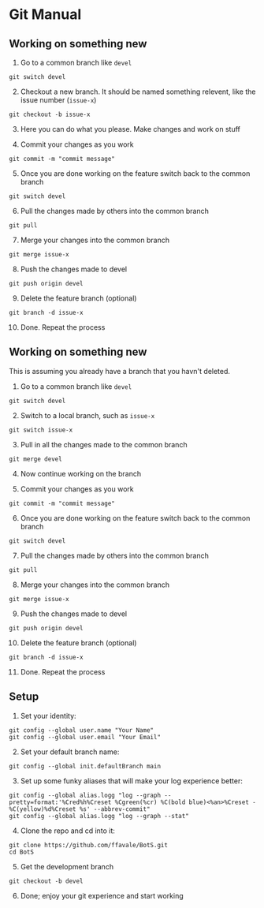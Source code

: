 # Git Manual

## Working on something new
1. Go to a common branch like `devel`
```
git switch devel
```

2. Checkout a new branch. It should be named something relevent, like the issue number (`issue-x`)
```
git checkout -b issue-x
```

3. Here you can do what you please. Make changes and work on stuff

4. Commit your changes as you work
```
git commit -m "commit message"
```

5. Once you are done working on the feature switch back to the common branch
```
git switch devel
```

6. Pull the changes made by others into the common branch
```
git pull
```

7. Merge your changes into the common branch
```
git merge issue-x
```

8. Push the changes made to devel
```
git push origin devel
```

9. Delete the feature branch (optional)
```
git branch -d issue-x
```

10. Done. Repeat the process



## Working on something new
This is assuming you already have a branch that you havn't deleted.

1. Go to a common branch like `devel`
```
git switch devel
```

2. Switch to a local branch, such as `issue-x`
```
git switch issue-x
```

3. Pull in all the changes made to the common branch
```
git merge devel
```

4. Now continue working on the branch

5. Commit your changes as you work
```
git commit -m "commit message"
```

6. Once you are done working on the feature switch back to the common branch
```
git switch devel
```

7. Pull the changes made by others into the common branch
```
git pull
```

8. Merge your changes into the common branch
```
git merge issue-x
```

9. Push the changes made to devel
```
git push origin devel
```

10. Delete the feature branch (optional)
```
git branch -d issue-x
```

11. Done. Repeat the process

## Setup
1. Set your identity:
```
git config --global user.name "Your Name"
git config --global user.email "Your Email"
```

2. Set your default branch name:
```
git config --global init.defaultBranch main
```

3. Set up some funky aliases that will make your log experience better:
```
git config --global alias.logg "log --graph --pretty=format:'%Cred%h%Creset %Cgreen(%cr) %C(bold blue)<%an>%Creset -%C(yellow)%d%Creset %s' --abbrev-commit"
git config --global alias.logg "log --graph --stat"
```

4. Clone the repo and cd into it:
```
git clone https://github.com/ffavale/BotS.git
cd BotS
```

5. Get the development branch
```
git checkout -b devel
```

6. Done; enjoy your git experience and start working

